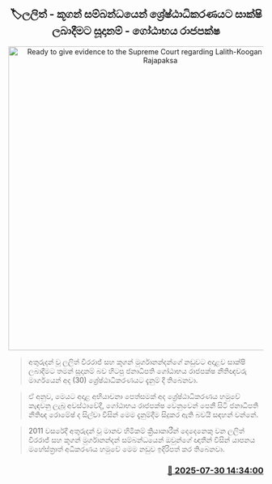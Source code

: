 <p align='center'><b><h2 align='center' title='Ready to give evidence to the Supreme Court regarding Lalith-Koogan - Gotabaya Rajapaksa'>🏷ලලිත් - කූගන් සම්බන්ධයෙන් ශ්‍රේෂ්ඨාධිකරණයට සාක්ෂි ලබාදීමට සූදානම් - ගෝඨාභය රාජපක්ෂ</h2></b></p>
<p align='center'><img src='https://helakuru.sgp1.cdn.digitaloceanspaces.com/esana/images/lib/gotabaya-rajapaksha-44-new-archived.jpg' width='600' alt='Ready to give evidence to the Supreme Court regarding Lalith-Koogan - Gotabaya Rajapaksa'></p>

> අතුරුදන් වූ ලලිත් වීරරාජ් සහ කූගන් මුර්ගානන්දන්ගේ නඩුවට අදාළව සාක්ෂි ලබාදීමට තමන් සූදානම් බව හිටපු ජනාධිපති ගෝඨාභය රාජපක්ෂ නීතිඥවරු මාර්ගයෙන් අද (30) ශ්‍රේෂ්ඨාධිකරණයට දැනුම් දී තිබෙනවා.

> ඒ අනුව, මෙයට අදාළ අභියාචනා පෙත්සමක් අද ශ්‍රේෂ්ඨාධිකරණය හමුවේ කැඳවනු ලැබූ අවස්ථාවේදී, ගෝඨාභය රාජපක්ෂ වෙනුවෙන් පෙනී සිටි ජනාධිපති නීතිඥ රොමේෂ් ද සිල්වා විසින් මෙම දැනුම්දීම සිදුකර ඇති බවයි සඳහන් වන්නේ.

> 2011 වසරේදී අතුරුදන් වූ මානව හිමිකම් ක්‍රියාකාරීන් දෙදෙනෙකු වන ලලිත් වීරරාජ් සහ කූගන් මුර්ගානන්දන් සම්බන්ධයෙන් ඔවුන්ගේ ඥාතීන් විසින් යාපනය මහේස්ත්‍රාත් අධිකරණය හමුවේ මෙම නඩුව ඉදිරිපත් කර තිබෙනවා.



<h3 align='right'><a href='https://www.helakuru.lk/esana/p/112296/'>📅 2025-07-30 14:34:00</a></h3>
